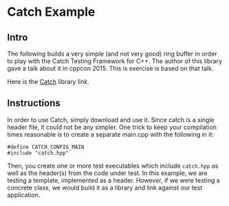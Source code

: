 # Catch Example 

## Intro 
The following builds a very simple (and not very good) ring buffer in order to play with the Catch Testing Framework for C++. The author of this library gave a talk about it in cppcon 2015. This is exercise is based on that talk.

Here is the [Catch](https://github.com/philsquared/Catch) library link.

## Instructions 

In order to use Catch, simply download and use it. Since catch is a single header file, it could not be any simpler. One trick to keep your compilation times reasonable is to create a separate main.cpp with the following in it:
```
#define CATCH_CONFIG_MAIN
#include "catch.hpp"
```

Then, you create one or more test executables which include `catch.hpp` as well as the header(s) from the code under test. In this example, we are testing a template, implemented as a header. However, if we were testing a concrete class, we would build it as a library and link against our test application. 